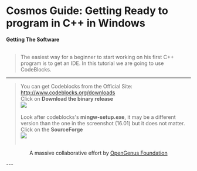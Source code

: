 # Cosmos Guide: Getting Ready to program in C++ in Windows
<b1> <b>Getting The Software</b> </b1> <br> <br>
>The easiest way for a beginner to start working on his first C++ program is to get an IDE. In this tutorial we are going to use CodeBlocks. <br>
---
>You can get Codeblocks from the Official Site: http://www.codeblocks.org/downloads <br>
>Click on <b>Download the binary release</b> <br>
<img src="https://github.com/MoonfireSeco/hello-world/blob/master/saver.png"> <br> <br>
>Look after codeblocks's <b>mingw-setup.exe</b>, it may be a different version than the one in the screenshot (16.01) but it does not matter. Click on the <b>SourceForge</b><br>
<img src="https://github.com/MoonfireSeco/hello-world/blob/master/chooser.png"> <br> <br>

<p align="center">
	A massive collaborative effort by <a href="https://github.com/OpenGenus/cosmos">OpenGenus Foundation</a> 
</p>
---
